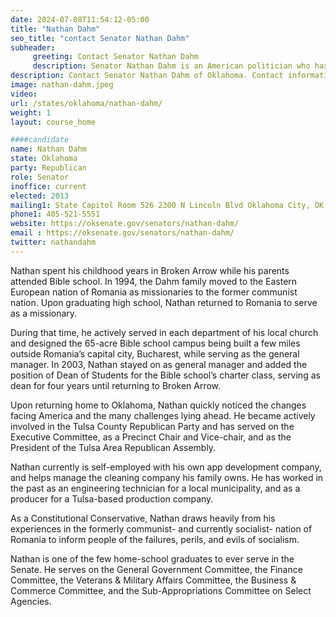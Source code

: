 ```yaml
---
date: 2024-07-08T11:54:12-05:00
title: "Nathan Dahm"
seo_title: "contact Senator Nathan Dahm"
subheader:
     greeting: Contact Senator Nathan Dahm
     description: Senator Nathan Dahm is an American politician who has served in the Oklahoma Senate since 2013. He represents District 33.
description: Contact Senator Nathan Dahm of Oklahoma. Contact information for Nathan Dahm includes email address, phone number, and mailing address.
image: nathan-dahm.jpeg
video:
url: /states/oklahoma/nathan-dahm/
weight: 1
layout: course_home

####candidate
name: Nathan Dahm
state: Oklahoma
party: Republican
role: Senator
inoffice: current
elected: 2013
mailing1: State Capitol Room 526 2300 N Lincoln Blvd Oklahoma City, OK 73105
phone1: 405-521-5551
website: https://oksenate.gov/senators/nathan-dahm/
email : https://oksenate.gov/senators/nathan-dahm/
twitter: nathandahm
---
```

Nathan spent his childhood years in Broken Arrow while his parents attended Bible school. In 1994, the Dahm family moved to the Eastern European nation of Romania as missionaries to the former communist nation. Upon graduating high school, Nathan returned to Romania to serve as a missionary.

During that time, he actively served in each department of his local church and designed the 65-acre Bible school campus being built a few miles outside Romania’s capital city, Bucharest, while serving as the general manager. In 2003, Nathan stayed on as general manager and added the position of Dean of Students for the Bible school’s charter class, serving as dean for four years until returning to Broken Arrow.

Upon returning home to Oklahoma, Nathan quickly noticed the changes facing America and the many challenges lying ahead. He became actively involved in the Tulsa County Republican Party and has served on the Executive Committee, as a Precinct Chair and Vice-chair, and as the President of the Tulsa Area Republican Assembly.

Nathan currently is self-employed with his own app development company, and helps manage the cleaning company his family owns. He has worked in the past as an engineering technician for a local municipality, and as a producer for a Tulsa-based production company.

As a Constitutional Conservative, Nathan draws heavily from his experiences in the formerly communist- and currently socialist- nation of Romania to inform people of the failures, perils, and evils of socialism.

Nathan is one of the few home-school graduates to ever serve in the Senate. He serves on the General Government Committee, the Finance Committee, the Veterans & Military Affairs Committee, the Business & Commerce Committee, and the Sub-Appropriations Committee on Select Agencies.
